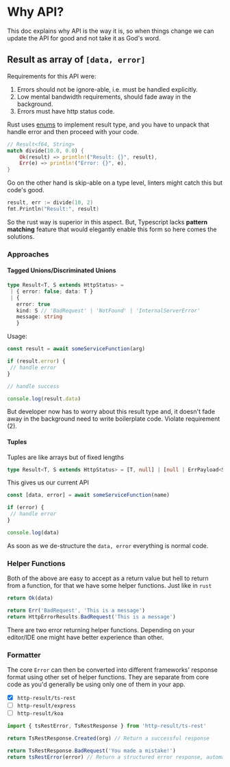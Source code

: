 # Why API?

This doc explains why API is the way it is, so when things change we can update the API for good and not take it as God's word.

## Result as array of `[data, error]`

Requirements for this API were:

1. Errors should not be ignore-able, i.e. must be handled explicitly.
2. Low mental bandwidth requirements, should fade away in the background.
3. Errors must have http status code.

Rust uses [enums](https://doc.rust-lang.org/rust-by-example/custom_types/enum.html) to implement result type, and you have to unpack that handle error and then proceed with your code.

```rust
// Result<f64, String>
match divide(10.0, 0.0) {
    Ok(result) => println!("Result: {}", result),
    Err(e) => println!("Error: {}", e),
}
```

Go on the other hand is skip-able on a type level, linters might catch this but code's good.

```go
result, err := divide(10, 2)
fmt.Println("Result:", result)
```

So the rust way is superior in this aspect. But, Typescript lacks **pattern matching** feature that would elegantly enable this form so here comes the solutions.

### Approaches

#### Tagged Unions/Discriminated Unions

```typescript
type Result<T, S extends HttpStatus> =
 | { error: false; data: T }
 | {
   error: true
   kind: S // 'BadRequest' | 'NotFound' | 'InternalServerError'
   message: string
   }
```

Usage:

```typescript
const result = await someServiceFunction(arg)

if (result.error) {
 // handle error
}

// handle success

console.log(result.data)
```

But developer now has to worry about this result type and, it doesn't fade away
in the background need to write boilerplate code. Violate requirement (2).

#### Tuples

Tuples are like arrays but of fixed lengths

```typescript
type Result<T, S extends HttpStatus> = [T, null] | [null | ErrPayload<S>]
```

This gives us our current API

```typescript
const [data, error] = await someServiceFunction(name)

if (error) {
 // handle error
}

console.log(data)
```

As soon as we de-structure the `data, error` everything is normal code.

### Helper Functions

Both of the above are easy to accept as a return value but hell to return from a function, for that we have some helper functions. Just like in `rust`

```typescript
return Ok(data)

return Err('BadRequest', 'This is a message')
return HttpErrorResults.BadRequest('This is a message')
```

There are two error returning helper functions. Depending on your editor/IDE
one might have better experience than other.

### Formatter

The core `Error` can then be converted into different frameworks' response
format using other set of helper functions.
They are separate from core code as you'd generally be using only one of them in your app.

- [x] `http-result/ts-rest`
- [ ] `http-result/express`
- [ ] `http-result/koa`

```typescript
import { tsRestError, TsRestResponse } from 'http-result/ts-rest'

return TsRestResponse.Created(org) // Return a successful response

return TsRestResponse.BadRequest('You made a mistake!')
return tsRestError(error) // Return a structured error response, automatically
```
